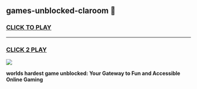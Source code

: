 
## games-unblocked-claroom 👋
<h3>
<a href="https://premium.freeplayer.one?title=games-unblocked-claroom&ref=14F">CLICK TO PLAY</a></h3>
<hr>

<h3>
<a href="https://premium.freeplayer.one?title=games-unblocked-claroom&ref=14F">CLICK 2 PLAY</a>
  
</h3>

<a href="https://premium.freeplayer.one?title=games-unblocked-claroom&ref=12F/"><img src="https://clearcache.store/games.png"></a>


**worlds hardest game unblocked: Your Gateway to Fun and Accessible Online Gaming**
